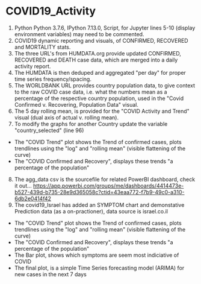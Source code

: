 # COVID19_Activity
1. Python Python 3.7.6, IPython 7.13.0, Script, for Jupyter lines 5-10 (display environment variables) may need to be commented.<br /> 
2. COVID19 dynamic reporting and visuals,  of CONFIRMED, RECOVERED and MORTALITY stats.<br /> 
3. The three URL's from HUMDATA.org provide updated CONFIRMED, RECOVERED and DEATH case data, which are merged into a daily activity report.<br /> 
4. The HUMDATA is then deduped and aggregated "per day" for proper time series frequency/spacing.<br /> 
5. The WORLDBANK URL provides country population data, to give context to the raw COVID case data, i.e. what the numbers mean as a percentage of the respective country population, used in the "Covid Confirmed v. Recovering, Population Data" visual.<br /> 
6. The 5 day rolling mean, is provided for the "COVID Activity and Trend" visual (dual axis of actual v. rolling mean).<br /> 
7. To modify the graphs for another Country update the variable "country_selected" (line 96) <br />
* The "COVID Trend" plot shows the Trend of confirmed cases, plots trendlines using the "log" and "rolling mean" (visible flattening of the curve) <br />
* The "COVID Confirmed and Recovery", displays these trends "a percentage of the population"<br />
8. The agg_data csv is the sourcefile for related PowerBI dashboard, check it out...
https://app.powerbi.com/groups/me/dashboards/4414473e-b527-439d-b735-28e9d365058c?ctid=43eaa772-f7b9-49c0-a310-6db2e0414f42 <br /> 
9. The covid19_Israel has added an SYMPTOM chart and demonstative Prediction data (as a on-practioner), data source is israel.co.il <br />
* The "COVID Trend" plot shows the Trend of confirmed cases, plots trendlines using the "log" and "rolling mean" (visible flattening of the curve) <br />
* The "COVID Confirmed and Recovery", displays these trends "a percentage of the population"<br />
* The Bar plot, shows which symptoms are seem most indiciative of COVID<br />
* The final plot, is a simple Time Series forecasting model (ARIMA) for new cases in the next 7 days<br />


